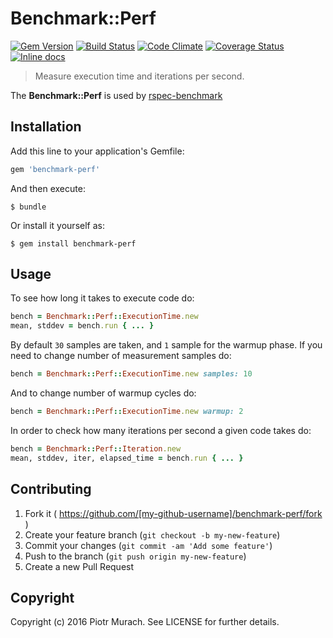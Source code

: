 # Benchmark::Perf

[![Gem Version](https://badge.fury.io/rb/benchmark-perf.svg)][gem]
[![Build Status](https://secure.travis-ci.org/peter-murach/benchmark-perf.svg?branch=master)][travis]
[![Code Climate](https://codeclimate.com/github/peter-murach/benchmark-perf/badges/gpa.svg)][codeclimate]
[![Coverage Status](https://coveralls.io/repos/github/peter-murach/benchmark-perf/badge.svg?branch=master)][coverage]
[![Inline docs](http://inch-ci.org/github/peter-murach/benchmark-perf.svg?branch=master)][inchpages]

[gem]: http://badge.fury.io/rb/benchmark-perf
[travis]: http://travis-ci.org/peter-murach/benchmark-perf
[codeclimate]: https://codeclimate.com/github/peter-murach/benchmark-perf
[coverage]: https://coveralls.io/github/peter-murach/benchmark-perf?branch=master
[inchpages]: http://inch-ci.org/github/peter-murach/benchmark-perf

> Measure execution time and iterations per second.

The **Benchmark::Perf** is used by [rspec-benchmark](https://github.com/peter-murach/rspec-benchmark)

## Installation

Add this line to your application's Gemfile:

```ruby
gem 'benchmark-perf'
```

And then execute:

    $ bundle

Or install it yourself as:

    $ gem install benchmark-perf

## Usage

To see how long it takes to execute code do:

```ruby
bench = Benchmark::Perf::ExecutionTime.new
mean, stddev = bench.run { ... }
```

By default `30` samples are taken, and `1` sample for the warmup phase. If you need to change number of measurement samples do:

```ruby
bench = Benchmark::Perf::ExecutionTime.new samples: 10
```

And to change number of warmup cycles do:

```ruby
bench = Benchmark::Perf::ExecutionTime.new warmup: 2
```

In order to check how many iterations per second a given code takes do:

```ruby
bench = Benchmark::Perf::Iteration.new
mean, stddev, iter, elapsed_time = bench.run { ... }
```

## Contributing

1. Fork it ( https://github.com/[my-github-username]/benchmark-perf/fork )
2. Create your feature branch (`git checkout -b my-new-feature`)
3. Commit your changes (`git commit -am 'Add some feature'`)
4. Push to the branch (`git push origin my-new-feature`)
5. Create a new Pull Request

## Copyright

Copyright (c) 2016 Piotr Murach. See LICENSE for further details.
